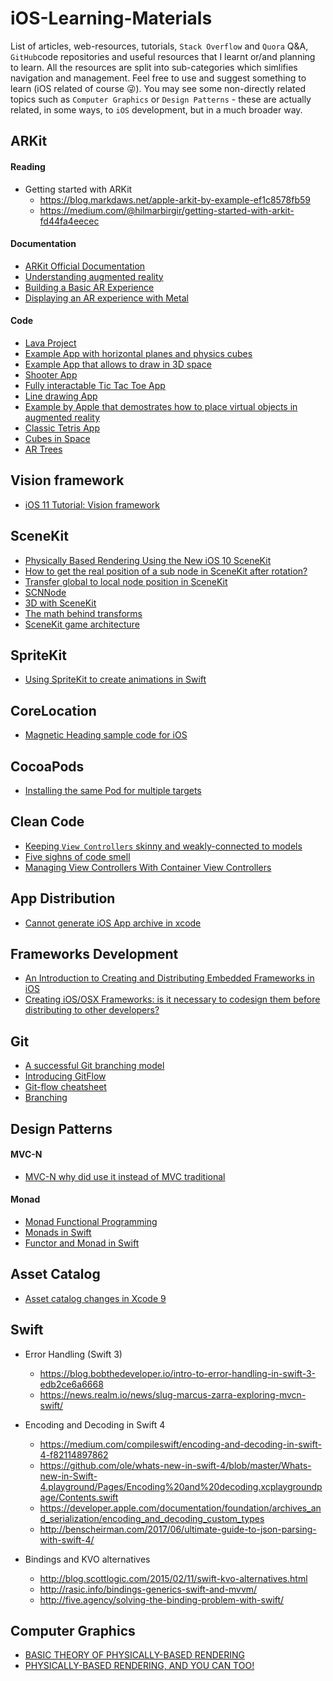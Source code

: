 # iOS-Learning-Materials
List of articles, web-resources, tutorials, `Stack Overflow` and `Quora` Q&A, `GitHub`code repositories and useful resources that I learnt or/and planning to learn. All the resources are split into sub-categories which simlifies navigation and management. Feel free to use and suggest something to learn (iOS related of course 😜). You may see some non-directly related topics such as `Computer Graphics` or `Design Patterns` - these are actually related, in some ways, to `iOS` development, but in a much broader way.

## ARKit

#### Reading 
- Getting started with ARKit
  - https://blog.markdaws.net/apple-arkit-by-example-ef1c8578fb59
  - https://medium.com/@hilmarbirgir/getting-started-with-arkit-fd44fa4eecec

#### Documentation 
- [ARKit Official Documentation](https://developer.apple.com/documentation/arkit)
- [Understanding augmented reality](https://developer.apple.com/documentation/arkit/understanding_augmented_reality)
- [Building a Basic AR Experience](https://developer.apple.com/documentation/arkit/building_a_basic_ar_experience)
- [Displaying an AR experience with Metal](https://developer.apple.com/documentation/arkit/displaying_an_ar_experience_with_metal)

#### Code 
- [Lava Project](https://github.com/arirawr/ARKit-FloorIsLava)
- [Example App with horizontal planes and physics cubes](https://github.com/markdaws/arkit-by-example)
- [Example App that allows to draw in 3D space](https://github.com/laanlabs/ARBrush)
- [Shooter App](https://github.com/farice/ARShooter)
- [Fully interactable Tic Tac Toe App](https://github.com/bjarnel/arkit-tictactoe)
- [Line drawing App](https://github.com/lapfelix/ARKit-line-drawing)
- [Example by Apple that demostrates how to place virtual objects in augmented reality](https://github.com/gao0122/ARKit-Example-by-Apple)
- [Classic Tetris App](https://github.com/exyte/ARTetris)
- [Cubes in Space](https://github.com/RPasecky/CubesInSpace)
- [AR Trees](https://github.com/jquave/ARTrees)

## Vision framework
- [iOS 11 Tutorial: Vision framework](https://medium.com/@kravik/ios-11-tutorial-vision-framework-3c836d5ecadd)

## SceneKit
- [Physically Based Rendering Using the New iOS 10 SceneKit](https://medium.com/@avihay/amazing-physically-based-rendering-using-the-new-ios-10-scenekit-2489e43f7021)
- [How to get the real position of a sub node in SceneKit after rotation?](https://stackoverflow.com/questions/26785453/how-to-get-the-real-position-of-a-sub-node-in-scenekit-after-rotation)
- [Transfer global to local node position in SceneKit](https://stackoverflow.com/questions/28064427/transfer-global-to-local-node-position-in-scenekit)
- [SCNNode](https://developer.apple.com/documentation/scenekit/scnnode#//apple_ref/occ/instm/SCNNode/convertPosition:toNode:)
- [3D with SceneKit](http://ronnqvi.st/3d-with-scenekit/)
- [The math behind transforms](http://ronnqvi.st/the-math-behind-transforms/)
- [SceneKit game architecture](https://stackoverflow.com/questions/43081988/scenekit-game-architecture)


## SpriteKit
- [Using SpriteKit to create animations in Swift](https://www.swiftbysundell.com/posts/using-spritekit-to-create-animations-in-swift)

## CoreLocation 
- [Magnetic Heading sample code for iOS](https://stackoverflow.com/questions/41080571/magnetic-heading-sample-code-for-ios)

## CocoaPods
- [Installing the same Pod for multiple targets](https://www.natashatherobot.com/cocoapods-installing-same-pod-multiple-targets/)

## Clean Code
- [Keeping `View Controllers` skinny and weakly-connected to models](https://cocoacasts.com/three-strategies-to-keep-view-controllers-skinny/)
- [Five sighns of code smell](https://cocoacasts.com/five-signs-of-code-smell-in-swift/)
- [Managing View Controllers With Container View Controllers](https://cocoacasts.com/managing-view-controllers-with-container-view-controllers/)

## App Distribution 
- [Cannot generate iOS App archive in xcode](https://stackoverflow.com/questions/10715211/cannot-generate-ios-app-archive-in-xcode)

## Frameworks Development 
- [An Introduction to Creating and Distributing Embedded Frameworks in iOS](http://code.hootsuite.com/an-introduction-to-creating-and-distributing-embedded-frameworks-in-ios/)
- [Creating iOS/OSX Frameworks: is it necessary to codesign them before distributing to other developers?](https://stackoverflow.com/questions/30963294/creating-ios-osx-frameworks-is-it-necessary-to-codesign-them-before-distributin)

## Git
- [A successful Git branching model](http://nvie.com/posts/a-successful-git-branching-model/)
- [Introducing GitFlow](https://datasift.github.io/gitflow/IntroducingGitFlow.html)
- [Git-flow cheatsheet](https://danielkummer.github.io/git-flow-cheatsheet/)
- [Branching](https://gist.github.com/digitaljhelms/4287848)

## Design Patterns 

#### MVC-N
- [MVC-N why did use it instead of MVC traditional](https://medium.com/@tuyenbq/mvc-n-why-did-use-it-instead-mvc-traditional-34e8363f5c9d)

#### Monad
- [Monad Functional Programming](https://en.wikipedia.org/wiki/Monad_(functional_programming))
- [Monads in Swift](http://chris.eidhof.nl/post/monads-in-swift/)
- [Functor and Monad in Swift](http://www.javiersoto.me/post/106875422394)

## Asset Catalog
- [Asset catalog changes in Xcode 9](http://martiancraft.com/blog/2017/06/xcode9-assets/)

## Swift 
- Error Handling (Swift 3)
  - https://blog.bobthedeveloper.io/intro-to-error-handling-in-swift-3-edb2ce6a6668
  - https://news.realm.io/news/slug-marcus-zarra-exploring-mvcn-swift/
- Encoding and Decoding in Swift 4
  - https://medium.com/compileswift/encoding-and-decoding-in-swift-4-f82114897862
  - https://github.com/ole/whats-new-in-swift-4/blob/master/Whats-new-in-Swift-4.playground/Pages/Encoding%20and%20decoding.xcplaygroundpage/Contents.swift
  - https://developer.apple.com/documentation/foundation/archives_and_serialization/encoding_and_decoding_custom_types
  - http://benscheirman.com/2017/06/ultimate-guide-to-json-parsing-with-swift-4/

- Bindings and KVO alternatives
  - http://blog.scottlogic.com/2015/02/11/swift-kvo-alternatives.html
  - http://rasic.info/bindings-generics-swift-and-mvvm/
  - http://five.agency/solving-the-binding-problem-with-swift/

## Computer Graphics 
- [BASIC THEORY OF PHYSICALLY-BASED RENDERING](https://www.marmoset.co/posts/basic-theory-of-physically-based-rendering/)
- [PHYSICALLY-BASED RENDERING, AND YOU CAN TOO!](https://www.marmoset.co/posts/physically-based-rendering-and-you-can-too/)


